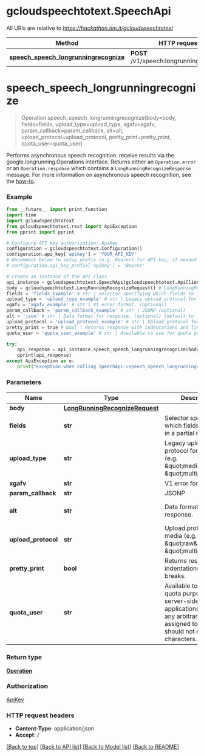 # gcloudspeechtotext.SpeechApi

All URIs are relative to *https://hackathon.tim.it/gcloudspeechtotext*

Method | HTTP request | Description
------------- | ------------- | -------------
[**speech_speech_longrunningrecognize**](SpeechApi.md#speech_speech_longrunningrecognize) | **POST** /v1/speech:longrunningrecognize | 

# **speech_speech_longrunningrecognize**
> Operation speech_speech_longrunningrecognize(body=body, fields=fields, upload_type=upload_type, xgafv=xgafv, param_callback=param_callback, alt=alt, upload_protocol=upload_protocol, pretty_print=pretty_print, quota_user=quota_user)



Performs asynchronous speech recognition: receive results via the google.longrunning.Operations interface. Returns either an `Operation.error` or an `Operation.response` which contains a `LongRunningRecognizeResponse` message. For more information on asynchronous speech recognition, see the [how-to](https://cloud.google.com/speech-to-text/docs/async-recognize).

### Example
```python
from __future__ import print_function
import time
import gcloudspeechtotext
from gcloudspeechtotext.rest import ApiException
from pprint import pprint

# Configure API key authorization: ApiKey
configuration = gcloudspeechtotext.Configuration()
configuration.api_key['apikey'] = 'YOUR_API_KEY'
# Uncomment below to setup prefix (e.g. Bearer) for API key, if needed
# configuration.api_key_prefix['apikey'] = 'Bearer'

# create an instance of the API class
api_instance = gcloudspeechtotext.SpeechApi(gcloudspeechtotext.ApiClient(configuration))
body = gcloudspeechtotext.LongRunningRecognizeRequest() # LongRunningRecognizeRequest |  (optional)
fields = 'fields_example' # str | Selector specifying which fields to include in a partial response. (optional)
upload_type = 'upload_type_example' # str | Legacy upload protocol for media (e.g. \"media\", \"multipart\"). (optional)
xgafv = 'xgafv_example' # str | V1 error format. (optional)
param_callback = 'param_callback_example' # str | JSONP (optional)
alt = 'json' # str | Data format for response. (optional) (default to json)
upload_protocol = 'upload_protocol_example' # str | Upload protocol for media (e.g. \"raw\", \"multipart\"). (optional)
pretty_print = true # bool | Returns response with indentations and line breaks. (optional) (default to true)
quota_user = 'quota_user_example' # str | Available to use for quota purposes for server-side applications. Can be any arbitrary string assigned to a user, but should not exceed 40 characters. (optional)

try:
    api_response = api_instance.speech_speech_longrunningrecognize(body=body, fields=fields, upload_type=upload_type, xgafv=xgafv, param_callback=param_callback, alt=alt, upload_protocol=upload_protocol, pretty_print=pretty_print, quota_user=quota_user)
    pprint(api_response)
except ApiException as e:
    print("Exception when calling SpeechApi->speech_speech_longrunningrecognize: %s\n" % e)
```

### Parameters

Name | Type | Description  | Notes
------------- | ------------- | ------------- | -------------
 **body** | [**LongRunningRecognizeRequest**](LongRunningRecognizeRequest.md)|  | [optional] 
 **fields** | **str**| Selector specifying which fields to include in a partial response. | [optional] 
 **upload_type** | **str**| Legacy upload protocol for media (e.g. \&quot;media\&quot;, \&quot;multipart\&quot;). | [optional] 
 **xgafv** | **str**| V1 error format. | [optional] 
 **param_callback** | **str**| JSONP | [optional] 
 **alt** | **str**| Data format for response. | [optional] [default to json]
 **upload_protocol** | **str**| Upload protocol for media (e.g. \&quot;raw\&quot;, \&quot;multipart\&quot;). | [optional] 
 **pretty_print** | **bool**| Returns response with indentations and line breaks. | [optional] [default to true]
 **quota_user** | **str**| Available to use for quota purposes for server-side applications. Can be any arbitrary string assigned to a user, but should not exceed 40 characters. | [optional] 

### Return type

[**Operation**](Operation.md)

### Authorization

[ApiKey](../README.md#ApiKey)

### HTTP request headers

 - **Content-Type**: application/json
 - **Accept**: */*

[[Back to top]](#) [[Back to API list]](../README.md#documentation-for-api-endpoints) [[Back to Model list]](../README.md#documentation-for-models) [[Back to README]](../README.md)

